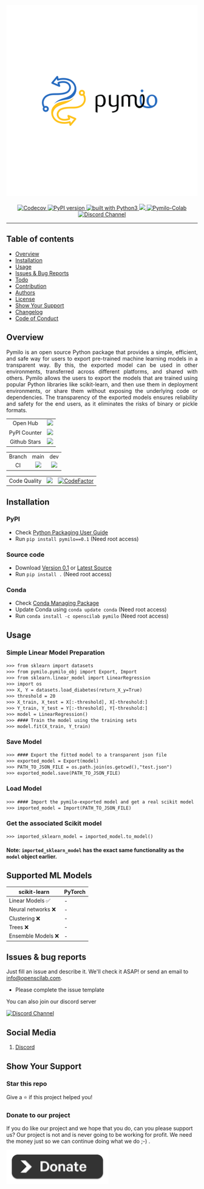 <div align="center">
    <img src="https://github.com/openscilab/pymilo/raw/main/otherfiles/logo.png" width="550">
    <br/>
    <br/>
    <a href="https://codecov.io/gh/openscilab/pymilo">
        <img src="https://codecov.io/gh/openscilab/pymilo/branch/main/graph/badge.svg" alt="Codecov"/>
    </a>
    <a href="https://badge.fury.io/py/pymilo">
        <img src="https://badge.fury.io/py/pymilo.svg" alt="PyPI version" height="18">
    </a>
    <a href="https://www.python.org/">
        <img src="https://img.shields.io/badge/built%20with-Python3-green.svg" alt="built with Python3">
    </a>
    <a href="https://anaconda.org/openscilab/pymilo">
        <img src="https://anaconda.org/openscilab/pymilo/badges/version.svg">
    </a>
    <a href="https://colab.research.google.com/github/openscilab/pymilo/blob/main">
        <img src="https://colab.research.google.com/assets/colab-badge.svg" alt="Pymilo-Colab"/>
    </a>
    <a href="https://discord.gg/mtuMS8AjDS">
        <img src="https://img.shields.io/discord/1064533716615049236.svg" alt="Discord Channel">
    </a>
</div>

----------

## Table of contents

* [Overview](https://github.com/openscilab/pymilo#overview)
* [Installation](https://github.com/openscilab/pymilo#installation)
* [Usage](https://github.com/openscilab/pymilo#usage)
* [Issues & Bug Reports](https://github.com/openscilab/pymilo#issues--bug-reports)
* [Todo](https://github.com/openscilab/pymilo/blob/main/TODO.md)
* [Contribution](https://github.com/openscilab/pymilo/blob/main/.github/CONTRIBUTING.md)
* [Authors](https://github.com/openscilab/pymilo/blob/main/AUTHORS.md)
* [License](https://github.com/openscilab/pymilo/blob/main/LICENSE)
* [Show Your Support](https://github.com/openscilab/pymilo#show-your-support)
* [Changelog](https://github.com/openscilab/pymilo/blob/main/CHANGELOG.md)
* [Code of Conduct](https://github.com/openscilab/pymilo/blob/main/.github/CODE_OF_CONDUCT.md)


## Overview
<p align="justify">
Pymilo is an open source Python package that provides a simple, efficient, and safe way for users to export pre-trained machine learning models in a transparent way. By this, the exported model can be used in other environments, transferred across different platforms, and shared with others. Pymilo allows the users to export the models that are trained using popular Python libraries like scikit-learn, and then use them in deployment environments, or share them without exposing the underlying code or dependencies. The transparency of the exported models ensures reliability and safety for the end users, as it eliminates the risks of binary or pickle formats.
</p>
<table>
    <tr>
        <td align="center">Open Hub</td>
        <td align="center">
            <a href="https://www.openhub.net/p/pymilo">
                <img src="https://www.openhub.net/p/pymilo/widgets/project_thin_badge.gif">
            </a>
        </td>
    </tr>
    <tr>
        <td align="center">PyPI Counter</td>
        <td align="center">
            <a href="http://pepy.tech/project/pymilo">
                <img src="http://pepy.tech/badge/pymilo">
            </a>
        </td>
    </tr>
    <tr>
        <td align="center">Github Stars</td>
        <td align="center">
            <a href="https://github.com/openscilab/pymilo">
                <img src="https://img.shields.io/github/stars/openscilab/pymilo.svg?style=social&label=Stars">
            </a>
        </td>
    </tr>
</table>
<table>
    <tr> 
        <td align="center">Branch</td>
        <td align="center">main</td>
        <td align="center">dev</td>
    </tr>
    <tr>
        <td align="center">CI</td>
        <td align="center">
            <img src="https://github.com/openscilab/pymilo/workflows/CI/badge.svg?branch=main">
        </td>
        <td align="center">
            <img src="https://github.com/openscilab/pymilo/workflows/CI/badge.svg?branch=dev">
            </td>
    </tr>
</table>
<table>
    <tr> 
        <td align="center">Code Quality</td>
        <td align="center">
            <a class="badge-align" href="https://www.codacy.com/app/openscilab/pymilo?utm_source=github.com&amp;utm_medium=referral&amp;utm_content=openscilab/pymilo&amp;utm_campaign=Badge_Grade">
                <img src="https://api.codacy.com/project/badge/Grade/5d9463998a0040d09afc2b80c389365c"/>
            </a>
        </td>
        <td align="center">
            <a href="https://www.codefactor.io/repository/github/openscilab/pymilo/overview/dev">
                <img src="https://www.codefactor.io/repository/github/openscilab/pymilo/badge/dev" alt="CodeFactor"/>
            </a>
        </td>
    </tr>
</table>


## Installation

### PyPI

- Check [Python Packaging User Guide](https://packaging.python.org/installing/)
- Run `pip install pymilo==0.1` (Need root access)
### Source code
- Download [Version 0.1](https://github.com/openscilab/pymilo/archive/v0.1.zip) or [Latest Source](https://github.com/openscilab/pymilo/archive/dev.zip)
- Run `pip install .` (Need root access)
### Conda

- Check [Conda Managing Package](https://conda.io/)
- Update Conda using `conda update conda` (Need root access)
- Run `conda install -c openscilab pymilo` (Need root access)

## Usage
### Simple Linear Model Preparation 
```pycon
>>> from sklearn import datasets
>>> from pymilo.pymilo_obj import Export, Import
>>> from sklearn.linear_model import LinearRegression
>>> import os
>>> X, Y = datasets.load_diabetes(return_X_y=True)
>>> threshold = 20
>>> X_train, X_test = X[:-threshold], X[-threshold:]
>>> Y_train, Y_test = Y[:-threshold], Y[-threshold:]
>>> model = LinearRegression()
>>> #### Train the model using the training sets
>>> model.fit(X_train, Y_train)
```
### Save Model 
```pycon
>>> #### Export the fitted model to a transparent json file
>>> exported_model = Export(model)
>>> PATH_TO_JSON_FILE = os.path.join(os.getcwd(),"test.json")
>>> exported_model.save(PATH_TO_JSON_FILE)
```
### Load Model
```pycon
>>> #### Import the pymilo-exported model and get a real scikit model
>>> imported_model = Import(PATH_TO_JSON_FILE)
```
### Get the associated Scikit model
```pycon 
>>> imported_sklearn_model = imported_model.to_model()
```
#### Note: `imported_sklearn_model` has the **exact same** functionality as the `model` object earlier.

## Supported ML Models
| scikit-learn | PyTorch | 
| ---------------- | ---------------- | 
| Linear Models &#x2705; | - | 
| Neural networks &#x274C; | -  | 
| Clustering &#x274C; | -  | 
| Trees &#x274C; | -  | 
| Ensemble Models &#x274C; | - | 

## Issues & bug reports

Just fill an issue and describe it. We'll check it ASAP! or send an email to [info@openscilab.com](mailto:info@openscilab.com "info@openscilab.com"). 

- Please complete the issue template
 
You can also join our discord server

<a href="https://discord.gg/mtuMS8AjDS">
  <img src="https://img.shields.io/discord/1064533716615049236.svg?style=for-the-badge" alt="Discord Channel">
</a>



## Social Media
1. [Discord](https://discord.gg/mtuMS8AjDS)
## Show Your Support


### Star this repo

Give a ⭐️ if this project helped you!

### Donate to our project
If you do like our project and we hope that you do, can you please support us? Our project is not and is never going to be working for profit. We need the money just so we can continue doing what we do ;-) .			

<a href="https://openscilab.com/#donation" target="_blank"><img src="https://github.com/openscilab/pymilo/raw/main/otherfiles/donation.png" height="90px" width="270px" alt="PyMilo Donation"></a>
